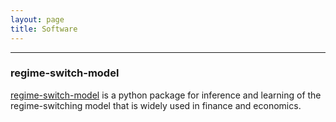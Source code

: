 ```yaml
---
layout: page
title: Software
---
```


---
### regime-switch-model
[regime-switch-model](https://github.com/Liuyi-Hu/regime_switch_model) is a python package for inference and learning of the regime-switching model that is widely used in finance and economics. 


